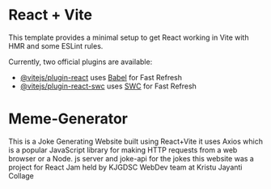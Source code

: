 # React + Vite

This template provides a minimal setup to get React working in Vite with HMR and some ESLint rules.

Currently, two official plugins are available:

- [@vitejs/plugin-react](https://github.com/vitejs/vite-plugin-react/blob/main/packages/plugin-react/README.md) uses [Babel](https://babeljs.io/) for Fast Refresh
- [@vitejs/plugin-react-swc](https://github.com/vitejs/vite-plugin-react-swc) uses [SWC](https://swc.rs/) for Fast Refresh
# Meme-Generator
This is a Joke Generating Website built using React+Vite it uses Axios which is a popular JavaScript library for making HTTP requests from a web browser or a Node. js server and joke-api for the jokes this website was a project for React Jam held by KJGDSC WebDev team at Kristu Jayanti Collage
